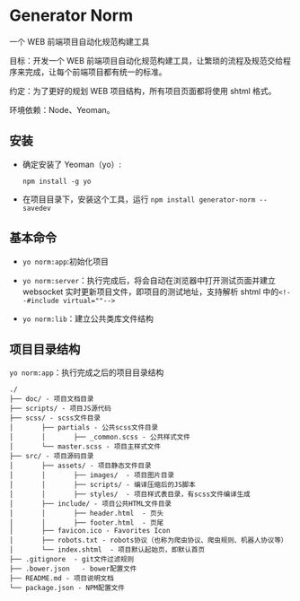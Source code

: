 # Generator Norm

一个 WEB 前端项目自动化规范构建工具

目标：开发一个 WEB 前端项目自动化规范构建工具，让繁琐的流程及规范交给程序来完成，让每个前端项目都有统一的标准。

约定：为了更好的规划 WEB 项目结构，所有项目页面都将使用 shtml 格式。

环境依赖：Node、Yeoman。

## 安装

-   确定安装了 Yeoman（yo）:

    ```
    npm install -g yo
    ```

-   在项目目录下，安装这个工具，运行 `npm install generator-norm --savedev`

## 基本命令

-   `yo norm:app`:初始化项目

-   `yo norm:server`：执行完成后，将会自动在浏览器中打开测试页面并建立 websocket 实时更新项目文件，即项目的测试地址，支持解析 shtml 中的`<!--#include virtual=""-->`

-   `yo norm:lib`：建立公共类库文件结构

## 项目目录结构

`yo norm:app`：执行完成之后的项目目录结构

    ./
    ├── doc/ - 项目文档目录
    ├── scripts/ - 项目JS源代码
    ├── scss/ - scss文件目录
    │   	├── partials - 公共scss文件目录
    │   	│   	├── _common.scss - 公共样式文件
    │   	└── master.scss - 项目主样式文件
    ├── src/ - 项目源码目录
    │   	├── assets/ - 项目静态文件目录
    │   	│   	├── images/  - 项目图片目录
    │   	│   	├── scripts/ - 编译压缩后的JS脚本
    │   	│   	├── styles/  - 项目样式表目录，有scss文件编译生成
    │   	├── include/ - 项目公共HTML文件目录
    │   	│   	├── header.html  - 页头
    │   	│   	├── footer.html  - 页尾
    │   	├── favicon.ico - Favorites Icon
    │   	├── robots.txt - robots协议（也称为爬虫协议、爬虫规则、机器人协议等）
    │   	└── index.shtml  - 项目默认起始页，即默认首页
    ├── .gitignore  - git文件过滤规则
    ├── .bower.json   - bower配置文件
    ├── README.md - 项目说明文档
    └── package.json - NPM配置文件
